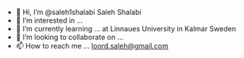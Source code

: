 - 👋 Hi, I’m @saleh1shalabi Saleh Shalabi
- 👀 I’m interested in ...
- 🌱 I’m currently learning ... at Linnaues University in Kalmar Sweden
- 💞️ I’m looking to collaborate on ...
- 📫 How to reach me ... loord.saleh@gmail.com

<!---
saleh1shalabi/saleh1shalabi is a ✨ special ✨ repository because its `README.md` (this file) appears on your GitHub profile.
You can click the Preview link to take a look at your changes.
--->

